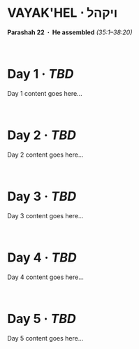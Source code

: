 # VAYAK'HEL &sdot; ויקהל
**Parashah 22 &nbsp;&middot;&nbsp; He assembled** *(35:1–38:20)*

&nbsp;
# Day 1 &middot; _TBD_

Day 1 content goes here...

&nbsp;
# Day 2 &middot; _TBD_

Day 2 content goes here...

&nbsp;
# Day 3 &middot; _TBD_

Day 3 content goes here...

&nbsp;
# Day 4 &middot; _TBD_

Day 4 content goes here...

&nbsp;
# Day 5 &middot; _TBD_

Day 5 content goes here...